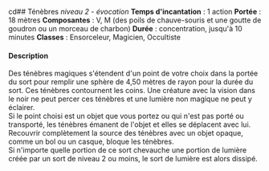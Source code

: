 cd## Ténèbres
*niveau 2 - évocation*
**Temps d'incantation** : 1 action
**Portée** : 18 mètres
**Composantes** : V, M (des poils de chauve-souris et une goutte de goudron ou un morceau de charbon)
**Durée** : concentration, jusqu'à 10 minutes
**Classes** : Ensorceleur, Magicien, Occultiste
#### Description
Des ténèbres magiques s'étendent d'un point de votre choix dans la portée du sort pour remplir une sphère de 4,50 mètres de rayon pour la durée du sort. Ces ténèbres contournent les coins. Une créature avec la vision dans le noir ne peut percer ces ténèbres et une lumière non magique ne peut y éclairer.  
Si le point choisi est un objet que vous portez ou qui n'est pas porté ou transporté, les ténèbres émanent de l'objet et elles se déplacent avec lui. Recouvrir complètement la source des ténèbres avec un objet opaque, comme un bol ou un casque, bloque les ténèbres.  
Si n'importe quelle portion de ce sort chevauche une portion de lumière créée par un sort de niveau 2 ou moins, le sort de lumière est alors dissipé.